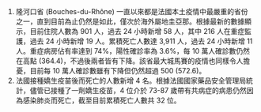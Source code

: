 1. 隆河口省 (Bouches-du-Rhône) 一直以來都是法國本土疫情中最嚴重的省份之一，直到目前為止仍然是如此，僅次於海外屬地圭亞那。根據最新的數據顯示，目前住院人數為 901 人，過去 24 小時新增 58 人，其中 216 人在重症監護，過去 24 小時新增 19 人。累積死亡人數達 3,911 人，過去 24 小時新增 11 人。重症病房佔有率達到 74%，陽性確診率為 3.6%，每 10 萬人確診數仍然在高點 (364.4)，不過後兩者皆有下降。該省最大城馬賽的疫情也同樣令人擔憂，目前每 10 萬人確診數雖有下降但仍然超過 500 (572.6)。
1. 法國接種嬌生疫苗後而死亡的人數新增 4 名。根據法國國家藥品安全管理局統計，儘管已接種了一劑嬌生疫苗，4 位介於 73-87 歲帶有共病症的病患仍然因為感染肺炎而死亡，截至目前累積死亡人數共 32 位。
